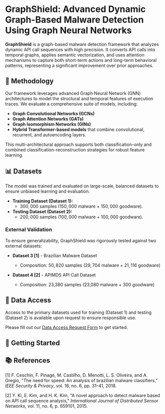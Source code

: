# GraphShield: Advanced Dynamic Graph-Based Malware Detection Using Graph Neural Networks

**GraphShield** is a graph-based malware detection framework that analyzes dynamic API call sequences with high precision. It converts API calls into temporal graphs, applies semantic vectorization, and uses attention mechanisms to capture both short-term actions and long-term behavioral patterns, representing a significant improvement over prior approaches.

## 🧠 Methodology

Our framework leverages advanced Graph Neural Network (GNN) architectures to model the structural and temporal features of execution traces. We evaluate a comprehensive suite of models, including:

*   **Graph Convolutional Networks (GCNs)**
*   **Graph Attention Networks (GATs)**
*   **Graph Isomorphism Networks (GINs)**
*   **Hybrid Transformer-based models** that combine convolutional, recurrent, and autoencoding layers.

This multi-architectural approach supports both classification-only and combined classification-reconstruction strategies for robust feature learning.

## 📊 Datasets

The model was trained and evaluated on large-scale, balanced datasets to ensure unbiased learning and evaluation.

*   **Training Dataset (Dataset 1):**
    *   $300,000$ samples ($150,000$ malware + $150,000$ goodware).
*   **Testing Dataset (Dataset 2):**
    *   $200,000$ samples ($100,000$ malware + $100,000$ goodware).

### External Validation

To ensure generalizability, GraphShield was rigorously tested against two external datasets:
*   **Dataset 3 [1]** - Brazilian Malware Dataset
    *  Composition: $50,820$ samples ($29,704$ malware + $21,116$ goodware)
   
*   **Dataset 4 [2]** - APIMDS API Call Dataset
    *  Composition: 23,380 samples (23,080 malware + 300 goodware)

## 🔐 Data Access

Access to the primary datasets used for training (Dataset 1) and testing (Dataset 2) is available upon request to ensure responsible use.

Please fill out our [Data Access Request Form](https://forms.gle/vcKXSEBsTjWZa23NA) to get started.

## 🚀 Getting Started

## 📚 References

[1] F. Ceschin, F. Pinage, M. Castilho, D. Menotti, L. S. Oliveira, and A. Gregio, "The need for speed: An analysis of brazilian malware classifiers," *IEEE Security & Privacy*, vol. 16, no. 6, pp. 31–41, 2018.

[2] Y. Ki, E. Kim, and H. K. Kim, "A novel approach to detect malware based on API call sequence analysis," *International Journal of Distributed Sensor Networks*, vol. 11, no. 6, p. 659101, 2015.
